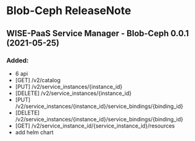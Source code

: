 #  Blob-Ceph ReleaseNote

## WISE-PaaS Service Manager - Blob-Ceph 0.0.1 (2021-05-25)

### Added:
- 6 api
- [GET] /v2/catalog
- [PUT] /v2/service_instances/{instance_id}
- [DELETE] /v2/service_instances/{instance_id}
- [PUT] /v2/service_instances/{instance_id}/service_bindings/{binding_id}
- [DELETE] /v2/service_instances/{instance_id}/service_bindings/{binding_id}
- [GET] /v2/service_instance_id/{service_instance_id}/resources
- add helm chart
